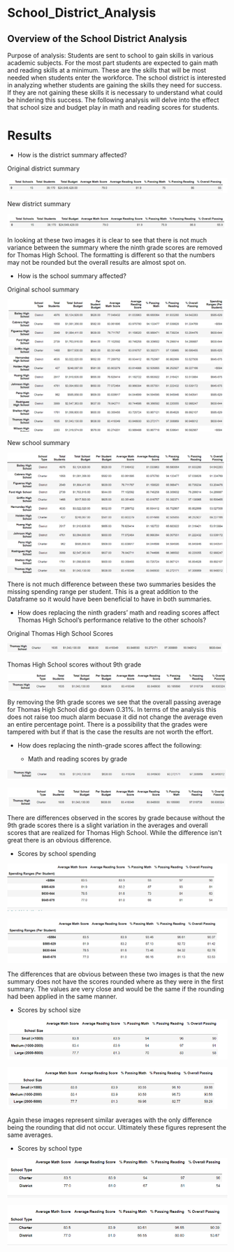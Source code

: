 # School_District_Analysis
## Overview of the School District Analysis
Purpose of analysis:
Students are sent to school to gain skills in various academic subjects. For the most part students are expected to gain math and reading skills at a minimum. These are the skills that will be most needed when students enter the workforce. The school district is interested in analyzing whether students are gaining the skills they need for success. If they are not gaining these skills it is necessary to understand what could be hindering this success. The following analysis will delve into the effect that school size and budget play in math and reading scores for students. 

# Results

* How is the district summary affected?

Original district summary

![](https://github.com/lightbright832/School_District_Analysis/blob/main/Original%20District%20Summary.png)

New district summary

![](https://github.com/lightbright832/School_District_Analysis/blob/main/New%20Disctrict%20Summary.png)

In looking at these two images it is clear to see that there is not much variance between the summary where the ninth grade scores are removed for Thomas High School. The formatting is different so that the numbers may not be rounded but the overall results are almost spot on. 

* How is the school summary affected?

Original school summary

![](https://github.com/lightbright832/School_District_Analysis/blob/main/Original%20School%20Summary.png)

New school summary

![](https://github.com/lightbright832/School_District_Analysis/blob/main/New%20School%20Summary.png)

There is not much difference between these two summaries besides the missing spending range per student. This is a great addition to the Dataframe so it would have been beneficial to have in both summaries. 

* How does replacing the ninth graders’ math and reading scores affect Thomas High School’s performance relative to the other schools?

Original Thomas High School Scores

![](https://github.com/lightbright832/School_District_Analysis/blob/main/Original%20Thomas%20Scores.png)

Thomas High School scores without 9th grade

![](https://github.com/lightbright832/School_District_Analysis/blob/main/Thomas%20High%20School.png)

By removing the 9th grade scores we see that the overall passing average for Thomas High School did go down 0.31%. In terms of the analysis this does not raise too much alarm becuase it did not change the average even an entire percentage point. There is a possibility that the grades were tampered with but if that is the case the results are not worth the effort. 

* How does replacing the ninth-grade scores affect the following:

  * Math and reading scores by grade

![](https://github.com/lightbright832/School_District_Analysis/blob/main/Thomas%20by%20Grade.png)

![](https://github.com/lightbright832/School_District_Analysis/blob/main/New%20Thomas.png)

There are differences observed in the scores by grade because without the 9th grade scores there is a slight variation in the averages and overall scores that are realized for Thomas High School. While the difference isn't great there is an obvious difference.

  * Scores by school spending

![](https://github.com/lightbright832/School_District_Analysis/blob/main/Original%20Spending%20Summary.png)

![](https://github.com/lightbright832/School_District_Analysis/blob/main/New%20Spending%20Summary.png)

The differences that are obvious between these two images is that the new summary does not have the scores rounded where as they were in the first summary. The values are very close and would be the same if the rounding had been applied in the same manner.

  * Scores by school size

![](https://github.com/lightbright832/School_District_Analysis/blob/main/Original%20Size%20Summary.png)

![](https://github.com/lightbright832/School_District_Analysis/blob/main/New%20Size%20Summary.png)

Again these images represent similar averages with the only difference being the rounding that did not occur. Ultimately these figures represent the same averages.

  * Scores by school type

![](https://github.com/lightbright832/School_District_Analysis/blob/main/Original%20Type%20Summary.png)

![](https://github.com/lightbright832/School_District_Analysis/blob/main/New%20Type%20Summary.png)
